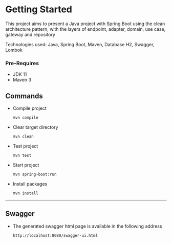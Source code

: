 # Getting Started

This project aims to present a Java project with Spring Boot using the clean architecture pattern, with the layers of
endpoint, adapter, domain, use case, gateway and repository

Technologies used: Java, Spring Boot, Maven, Database H2, Swagger, Lombok

### Pre-Requires

- JDK 11
- Maven 3

## Commands

- Compile project

  `mvn compile`

- Clear target directory

  `mvn clean`

- Test project

  `mvn test`

- Start project

  `mvn spring-boot:run`

- Install packages

  `mvn install`

---

## Swagger

- The generated swagger html page is available in the following address

  `http://localhost:8080/swagger-ui.html`
